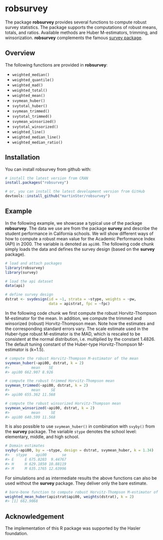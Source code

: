 
<!-- README.md is generated from README.Rmd. Please edit that file -->

# robsurvey

The package **robsurvey** provides several functions to compute robust
survey statistics. The package supports the computations of robust
means, totals, and ratios. Available methods are Huber M-estimators,
trimming, and winsorization. **robsurvey** complements the famous
[survey package](https://cran.r-project.org/package=survey).

## Overview

The following functions are provided in **robsurvey**:

  - `weighted_median()`
  - `weighted_quantile()`
  - `weighted_mad()`
  - `weighted_total()`
  - `weighted_mean()`
  - `svymean_huber()`
  - `svytotal_huber()`
  - `svymean_trimmed()`
  - `svytotal_trimmed()`
  - `svymean_winsorized()`
  - `svytotal_winsorized()`
  - `weighted_line()`
  - `weighted_median_line()`
  - `weighted_median_ratio()`

## Installation

You can install robsurvey from github with:

``` r
# install the latest version from CRAN
install.packages("robsurvey")

# or, you can install the latest development version from GitHub
devtools::install_github("martinSter/robsurvey")
```

## Example

In the following example, we showcase a typical use of the package
**robsurvey**. The data we use are from the package **survey** and
describe the student performance in California schools. We will show
different ways of how to compute a robust mean value for the Academic
Performance Index (API) in 2000. The variable is denoted as `api00`. The
following code chunk simply loads the data and defines the survey design
(based on the **survey** package).

``` r
# load and attach packages
library(robsurvey)
library(survey)

# load the api dataset
data(api)

# define survey design
dstrat <- svydesign(id = ~1, strata = ~stype, weights = ~pw, 
                    data = apistrat, fpc = ~fpc)
```

In the following code chunk we first compute the robust Horvitz-Thompson
M-estimator for the mean. In addition, we compute the trimmed and
winsorized (robust) Horvitz-Thompson mean. Note how the estimates and
the corresponding standard errors vary. The scale estimate used in the
Huber-type robust M-estimator is the MAD, which is rescaled to be
consistent at the normal distribution, i.e. multiplied by the constant
1.4826. The default tuning constant of the Huber-type Horvitz-Thompson
M-estimator is \(k=1.5\).

``` r
# compute the robust Horvitz-Thompson M-estimator of the mean
svymean_huber(~api00, dstrat, k = 2)
#>          mean    SE
#> api00 662.907 8.926

# compute the robust trimmed Horvitz-Thompson mean
svymean_trimmed(~api00, dstrat, k = 2)
#>          mean     SE
#> api00 655.362 11.568

# compute the robust winsorized Horvitz-Thompson mean
svymean_winsorized(~api00, dstrat, k = 2)
#>          mean     SE
#> api00 640.599 11.568
```

It is also possible to use `svymean_huber()` in combination with
`svyby()` from the **survey** package. The variable `stype` denotes the
school level: elementary, middle, and high school.

``` r
# Domain estimates
svyby(~api00, by = ~stype, design = dstrat, svymean_huber, k = 1.34)
#>   stype    api00       se
#> E     E 675.8203  9.44767
#> H     H 629.1850 10.88119
#> M     M 635.1765 12.63996
```

For simulations and as intermediate results the above functions can also
be used without the **survey** package. They deliver only the bare
estimate.

``` r
# bare-bone function to compute robust Horvitz-Thompson M-estimator of the mean
weighted_mean_huber(apistrat$api00, weights(dstrat), k = 2)
#> [1] 662.9068
```

## Acknowledgement

The implementation of this R package was supported by the Hasler
foundation.

